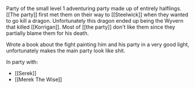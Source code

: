 Party of the small level 1 adventuring party made up of entirely halflings. [[The party]] first met them on their way to [[Steelwick]] when they wanted to go kill a dragon. Unfortunately this dragon ended up being the Wyvern that killed [[Korrigan]]. Most of [[the party]] don't like them since they partially blame them for his death. 

Wrote a book about the fight painting him and his party in a very good light, unfortunately makes the main party look like shit.

In party with:
- [[Serek]]
- [[Merek The Wise]]